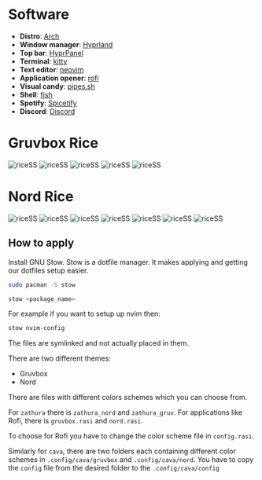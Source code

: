# Software
-   **Distro**: [Arch](https://archlinux.org)
-   **Window manager**: [Hyprland](https://hyprland.org/)
-   **Top bar**: [HyprPanel](https://hyprpanel.com/)
-   **Terminal**: [kitty](https://github.com/kovidgoyal/kitty)
-   **Text editor**: [neovim](https://github.com/neovim/neovim)
-   **Application opener**: [rofi](https://github.com/davatorium/rofi)
-   **Visual candy**: [pipes.sh](https://github.com/pipeseroni/pipes.sh)
-   **Shell**: [fish](https://github.com/fish-shell/fish-shell)
-   **Spotify**: [Spicetify](https://github.com/spicetify)
-   **Discord**: [Discord](https://betterdiscord.app/)

# Gruvbox Rice

![riceSS](images/terminal_gruv.png)
![riceSS](images/main_gruv.png)
![riceSS](images/music_gruv.png)
![riceSS](images/nvim_gruv.png)
![riceSS](images/discord_gruv.png)

# Nord Rice

![riceSS](images/kitty.png)
![riceSS](images/applications.png)
![riceSS](images/cava.png)
![riceSS](images/main.png)
![riceSS](images/nvim.png)
![riceSS](images/spotify.png)
![riceSS](images/discord.png)

## How to apply

Install GNU Stow. Stow is a dotfile manager. It makes applying and getting our dotfiles setup easier.

```bash
sudo pacman -S stow
```
```bash
stow <package_name>
```

For example if you want to setup up nvim then:
```bash
stow nvim-config
```

The files are symlinked and not actually placed in them.

There are two different themes:

- Gruvbox
- Nord

There are files with different colors schemes which you can choose from.

For `zathura` there is `zathura_nord` and `zathura_gruv`. For applications like Rofi, there is `gruvbox.rasi` and `nord.rasi`.

To choose for Rofi you have to change the color scheme file in `config.rasi`.

Similarly for `cava`, there are two folders each containing different color schemes in `.config/cava/gruvbox` and `.config/cava/nord`. You have to copy the `config` file from the desired folder to the `.config/cava/config`
